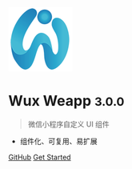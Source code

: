 ![logo](_images/logo.png)

# Wux Weapp <small>3.0.0</small>

> 微信小程序自定义 UI 组件

* 组件化、可复用、易扩展

[GitHub](https://github.com/wux-weapp/wux-weapp/)
[Get Started](quickstart)
